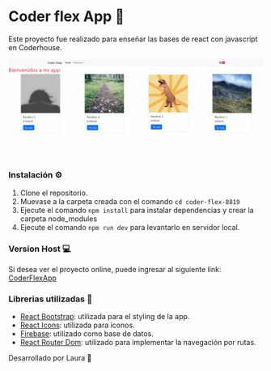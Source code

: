 # Coder flex App 🛒

Este proyecto fue realizado para enseñar las bases de react con javascript en Coderhouse.

![image](/public/proyecto-readme.png)

### Instalación ⚙️

1. Clone el repositorio.
2. Muevase a la carpeta creada con el comando `cd coder-flex-8819`
3. Ejecute el comando `npm install` para instalar dependencias y crear la carpeta node_modules
4. Ejecute el comando `npm run dev` para levantarlo en servidor local.


### Version Host 💻

Si desea ver el proyecto online, puede ingresar al siguiente link: [CoderFlexApp]()


### Librerias utilizadas 📖

- [React Bootstrap](https://react-bootstrap.netlify.app/): utilizada para el styling de la app.
- [React Icons](https://reactrouter.com/): utilizada para iconos.
- [Firebase](https://firebase.google.com/): utilizado como base de datos.
- [React Router Dom](https://reactrouter.com/): utilizado para implementar la navegación por rutas.


Desarrollado por Laura 🤭